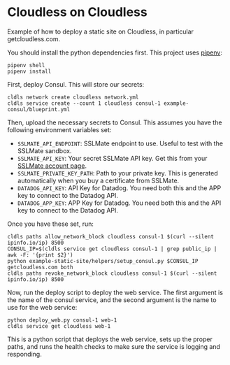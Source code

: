 # Cloudless on Cloudless

Example of how to deploy a static site on Cloudless, in particular
getcloudless.com.

You should install the python dependencies first.  This project uses
[pipenv](https://pipenv.readthedocs.io/en/latest/):

```shell
pipenv shell
pipenv install
```

First, deploy Consul.  This will store our secrets:

```shell
cldls network create cloudless network.yml
cldls service create --count 1 cloudless consul-1 example-consul/blueprint.yml
```

Then, upload the necessary secrets to Consul.  This assumes you have the
following environment variables set:

- `SSLMATE_API_ENDPOINT`: SSLMate endpoint to use.  Useful to test with the
  SSLMate sandbox.
- `SSLMATE_API_KEY`: Your secret SSLMate API key.  Get this from your [SSLMate
  account page](https://sslmate.com/account).
- `SSLMATE_PRIVATE_KEY_PATH`: Path to your private key.  This is generated
  automatically when you buy a certificate from SSLMate.
- `DATADOG_API_KEY`: API Key for Datadog.  You need both this and the APP key to
  connect to the Datadog API.
- `DATADOG_APP_KEY`: APP Key for Datadog.  You need both this and the API key to
  connect to the Datadog API.

Once you have these set, run:

```shell
cldls paths allow_network_block cloudless consul-1 $(curl --silent ipinfo.io/ip) 8500
CONSUL_IP=$(cldls service get cloudless consul-1 | grep public_ip | awk -F: '{print $2}')
python example-static-site/helpers/setup_consul.py $CONSUL_IP getcloudless.com both
cldls paths revoke_network_block cloudless consul-1 $(curl --silent ipinfo.io/ip) 8500
```

Now, run the deploy script to deploy the web service.  The first argument is the
name of the consul service, and the second argument is the name to use for the
web service:

```shell
python deploy_web.py consul-1 web-1
cldls service get cloudless web-1
```

This is a python script that deploys the web service, sets up the proper paths,
and runs the health checks to make sure the service is logging and responding.
